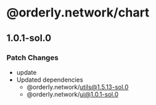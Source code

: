 # @orderly.network/chart

## 1.0.1-sol.0

### Patch Changes

- update
- Updated dependencies
  - @orderly.network/utils@1.5.13-sol.0
  - @orderly.network/ui@1.0.1-sol.0
